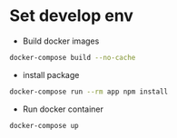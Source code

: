 # Set develop env

- Build docker images

```bash
docker-compose build --no-cache
```

- install package

```bash
docker-compose run --rm app npm install
```

- Run docker container

```bash
docker-compose up
```

